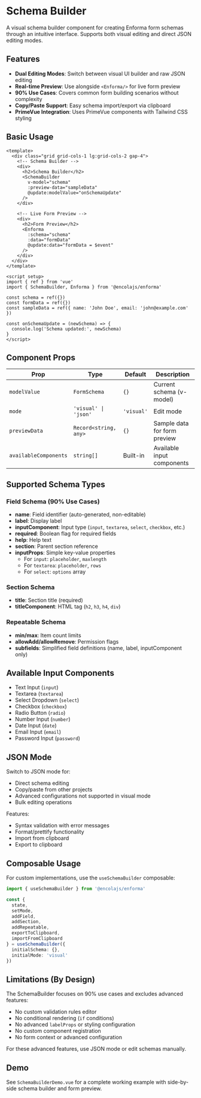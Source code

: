 # Schema Builder

A visual schema builder component for creating Enforma form schemas through an intuitive interface. Supports both visual editing and direct JSON editing modes.

## Features

- **Dual Editing Modes**: Switch between visual UI builder and raw JSON editing
- **Real-time Preview**: Use alongside `<Enforma/>` for live form preview
- **90% Use Cases**: Covers common form building scenarios without complexity
- **Copy/Paste Support**: Easy schema import/export via clipboard
- **PrimeVue Integration**: Uses PrimeVue components with Tailwind CSS styling

## Basic Usage

```vue
<template>
  <div class="grid grid-cols-1 lg:grid-cols-2 gap-4">
    <!-- Schema Builder -->
    <div>
      <h2>Schema Builder</h2>
      <SchemaBuilder 
        v-model="schema" 
        :preview-data="sampleData"
        @update:modelValue="onSchemaUpdate"
      />
    </div>
    
    <!-- Live Form Preview -->
    <div>
      <h2>Form Preview</h2>
      <Enforma 
        :schema="schema" 
        :data="formData" 
        @update:data="formData = $event"
      />
    </div>
  </div>
</template>

<script setup>
import { ref } from 'vue'
import { SchemaBuilder, Enforma } from '@encolajs/enforma'

const schema = ref({})
const formData = ref({})
const sampleData = ref({ name: 'John Doe', email: 'john@example.com' })

const onSchemaUpdate = (newSchema) => {
  console.log('Schema updated:', newSchema)
}
</script>
```

## Component Props

| Prop | Type | Default | Description |
|------|------|---------|-------------|
| `modelValue` | `FormSchema` | `{}` | Current schema (v-model) |
| `mode` | `'visual' \| 'json'` | `'visual'` | Edit mode |
| `previewData` | `Record<string, any>` | `{}` | Sample data for form preview |
| `availableComponents` | `string[]` | Built-in | Available input components |

## Supported Schema Types

### Field Schema (90% Use Cases)
- **name**: Field identifier (auto-generated, non-editable)
- **label**: Display label
- **inputComponent**: Input type (`input`, `textarea`, `select`, `checkbox`, etc.)
- **required**: Boolean flag for required fields
- **help**: Help text
- **section**: Parent section reference
- **inputProps**: Simple key-value properties
  - For `input`: `placeholder`, `maxlength`
  - For `textarea`: `placeholder`, `rows`
  - For `select`: `options` array

### Section Schema
- **title**: Section title (required)
- **titleComponent**: HTML tag (`h2`, `h3`, `h4`, `div`)

### Repeatable Schema
- **min/max**: Item count limits
- **allowAdd/allowRemove**: Permission flags
- **subfields**: Simplified field definitions (name, label, inputComponent only)

## Available Input Components

- Text Input (`input`)
- Textarea (`textarea`)
- Select Dropdown (`select`)
- Checkbox (`checkbox`)
- Radio Button (`radio`)
- Number Input (`number`)
- Date Input (`date`)
- Email Input (`email`)
- Password Input (`password`)

## JSON Mode

Switch to JSON mode for:
- Direct schema editing
- Copy/paste from other projects
- Advanced configurations not supported in visual mode
- Bulk editing operations

Features:
- Syntax validation with error messages
- Format/prettify functionality
- Import from clipboard
- Export to clipboard

## Composable Usage

For custom implementations, use the `useSchemaBuilder` composable:

```ts
import { useSchemaBuilder } from '@encolajs/enforma'

const {
  state,
  setMode,
  addField,
  addSection,
  addRepeatable,
  exportToClipboard,
  importFromClipboard
} = useSchemaBuilder({
  initialSchema: {},
  initialMode: 'visual'
})
```

## Limitations (By Design)

The SchemaBuilder focuses on 90% use cases and excludes advanced features:

- No custom validation rules editor
- No conditional rendering (`if` conditions)
- No advanced `labelProps` or styling configuration
- No custom component registration
- No form context or advanced configuration

For these advanced features, use JSON mode or edit schemas manually.

## Demo

See `SchemaBuilderDemo.vue` for a complete working example with side-by-side schema builder and form preview.
